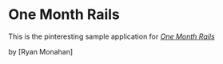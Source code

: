 # One Month Rails

This is the pinteresting sample application for [*One Month Rails*](http://onemonthrails.com)

by [Ryan Monahan]
